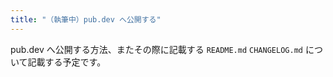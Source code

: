 ```yaml
---
title: "（執筆中）pub.dev へ公開する"
---
```


pub.dev へ公開する方法、またその際に記載する `README.md` `CHANGELOG.md` について記載する予定です。